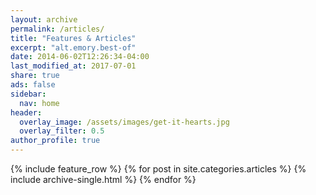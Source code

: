 ```yaml
---
layout: archive
permalink: /articles/
title: "Features & Articles"
excerpt: "alt.emory.best-of"
date: 2014-06-02T12:26:34-04:00
last_modified_at: 2017-07-01
share: true
ads: false
sidebar:
  nav: home
header:
  overlay_image: /assets/images/get-it-hearts.jpg
  overlay_filter: 0.5
author_profile: true
---
```


{% include feature_row %}
{% for post in site.categories.articles %}
  {% include archive-single.html %}
{% endfor %}


